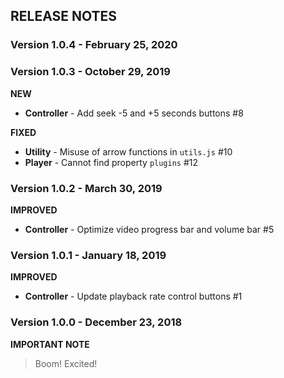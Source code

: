 ## RELEASE NOTES

### Version 1.0.4 - February 25, 2020

### Version 1.0.3 - October 29, 2019

**NEW**
- **Controller** - Add seek -5 and +5 seconds buttons #8

**FIXED**
- **Utility** - Misuse of arrow functions in `utils.js` #10
- **Player** - Cannot find property `plugins` #12

### Version 1.0.2 - March 30, 2019

**IMPROVED**
- **Controller** - Optimize video progress bar and volume bar #5

### Version 1.0.1 - January 18, 2019

**IMPROVED**
- **Controller** - Update playback rate control buttons #1

### Version 1.0.0 - December 23, 2018

**IMPORTANT NOTE**
> Boom! Excited!
